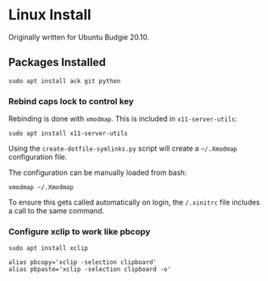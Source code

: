 # Linux Install

Originally written for Ubuntu Budgie 20.10.

## Packages Installed

```
sudo apt install ack git python
```

### Rebind caps lock to control key

Rebinding is done with `xmodmap`. This is included in `x11-server-utils`:

```
sudo apt install x11-server-utils
```

Using the `create-dotfile-symlinks.py` script will create a `~/.Xmodmap` configuration file.

The configuration can be manually loaded from bash:

```
xmodmap ~/.Xmodmap
```

To ensure this gets called automatically on login, the `/.xinitrc` file includes a call to the same command.

### Configure xclip to work like pbcopy

```
sudo apt install xclip
```

```
alias pbcopy='xclip -selection clipboard'
alias pbpaste='xclip -selection clipboard -o'
```
